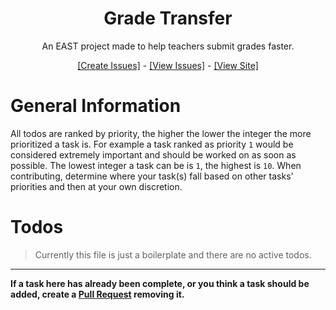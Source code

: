<div align="center">
<h1>Grade Transfer</h1>
<p>An EAST project made to help teachers submit grades faster.</p>
<p><a href="https://github.com/sqwyer/grade-transfer/issues/new">[Create Issues]</a> - <a href="https://github.com/sqwyer/grade-transfer/issues">[View Issues]</a> - <a href="https://east-grade-transfer.herokuapp.com/">[View Site]</a></p>
</div>

# General Information
All todos are ranked by priority, the higher the lower the integer the more prioritized a task is. For example a task ranked as priority `1` would be considered extremely important and should be worked on as soon as possible. The lowest integer a task can be is `1`, the highest is `10`. When contributing, determine where your task(s) fall based on other tasks' priorities and then at your own discretion.

# Todos
> Currently this file is just a boilerplate and there are no active todos.

-------
**If a task here has already been complete, or you think a task should be added, create a [Pull Request](https://github.com/grade-transfer/grade-transfer/pulls) removing it.**